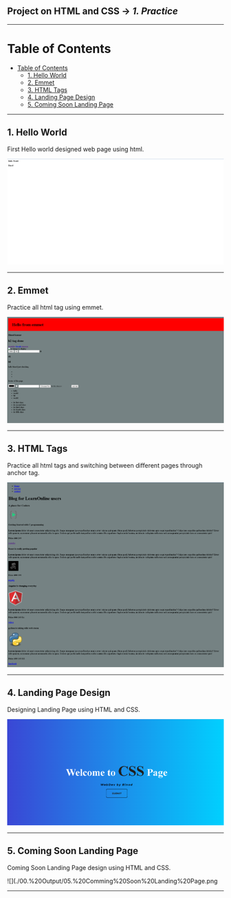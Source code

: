 ## Project on HTML and CSS -> <em>1. Practice</em>

<hr/>

# Table of Contents
- [Table of Contents](#table-of-contents)
  - [1. Hello World](#1-hello-world)
  - [2. Emmet](#2-emmet)
  - [3. HTML Tags](#3-html-tags)
  - [4. Landing Page Design](#4-landing-page-design)
  - [5. Coming Soon Landing Page](#5-coming-soon-landing-page)

<hr/>

## 1. Hello World

First Hello world designed web page using html.

![](./00.%20Output/01.%20Hello.png)

<hr/>

## 2. Emmet

Practice all html tag using emmet.

![](./00.%20Output/02.%20Emmet.png)

<hr/>

## 3. HTML Tags

Practice all html tags and switching between different pages through anchor tag.

![](./00.%20Output/03.%20Html.png)

<hr/>

## 4. Landing Page Design

Designing Landing Page using HTML and CSS.

![](./00.%20Output/04.%20Landing%20Page%20Design.png)

<hr/>

## 5. Coming Soon Landing Page

Coming Soon Landing Page design using HTML and CSS.

![](./00.%20Output/05.%20Comming%20Soon%20Landing%20Page.png

<hr/>